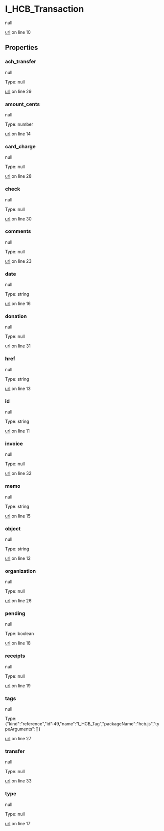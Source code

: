 # I_HCB_Transaction

null 

[url](https://github.com/devramsean0/hcb.js/blob/f7fd3c0/src/api_schemas/transaction.ts#L10) on line 10  

## Properties
### ach_transfer

null 

Type: null  

[url](https://github.com/devramsean0/hcb.js/blob/f7fd3c0/src/api_schemas/transaction.ts#L29) on line 29  

### amount_cents

null 

Type: number  

[url](https://github.com/devramsean0/hcb.js/blob/f7fd3c0/src/api_schemas/transaction.ts#L14) on line 14  

### card_charge

null 

Type: null  

[url](https://github.com/devramsean0/hcb.js/blob/f7fd3c0/src/api_schemas/transaction.ts#L28) on line 28  

### check

null 

Type: null  

[url](https://github.com/devramsean0/hcb.js/blob/f7fd3c0/src/api_schemas/transaction.ts#L30) on line 30  

### comments

null 

Type: null  

[url](https://github.com/devramsean0/hcb.js/blob/f7fd3c0/src/api_schemas/transaction.ts#L23) on line 23  

### date

null 

Type: string  

[url](https://github.com/devramsean0/hcb.js/blob/f7fd3c0/src/api_schemas/transaction.ts#L16) on line 16  

### donation

null 

Type: null  

[url](https://github.com/devramsean0/hcb.js/blob/f7fd3c0/src/api_schemas/transaction.ts#L31) on line 31  

### href

null 

Type: string  

[url](https://github.com/devramsean0/hcb.js/blob/f7fd3c0/src/api_schemas/transaction.ts#L13) on line 13  

### id

null 

Type: string  

[url](https://github.com/devramsean0/hcb.js/blob/f7fd3c0/src/api_schemas/transaction.ts#L11) on line 11  

### invoice

null 

Type: null  

[url](https://github.com/devramsean0/hcb.js/blob/f7fd3c0/src/api_schemas/transaction.ts#L32) on line 32  

### memo

null 

Type: string  

[url](https://github.com/devramsean0/hcb.js/blob/f7fd3c0/src/api_schemas/transaction.ts#L15) on line 15  

### object

null 

Type: string  

[url](https://github.com/devramsean0/hcb.js/blob/f7fd3c0/src/api_schemas/transaction.ts#L12) on line 12  

### organization

null 

Type: null  

[url](https://github.com/devramsean0/hcb.js/blob/f7fd3c0/src/api_schemas/transaction.ts#L26) on line 26  

### pending

null 

Type: boolean  

[url](https://github.com/devramsean0/hcb.js/blob/f7fd3c0/src/api_schemas/transaction.ts#L18) on line 18  

### receipts

null 

Type: null  

[url](https://github.com/devramsean0/hcb.js/blob/f7fd3c0/src/api_schemas/transaction.ts#L19) on line 19  

### tags

null 

Type: {"kind":"reference","id":49,"name":"I_HCB_Tag","packageName":"hcb.js","typeArguments":[]}  

[url](https://github.com/devramsean0/hcb.js/blob/f7fd3c0/src/api_schemas/transaction.ts#L27) on line 27  

### transfer

null 

Type: null  

[url](https://github.com/devramsean0/hcb.js/blob/f7fd3c0/src/api_schemas/transaction.ts#L33) on line 33  

### type

null 

Type: null  

[url](https://github.com/devramsean0/hcb.js/blob/f7fd3c0/src/api_schemas/transaction.ts#L17) on line 17  
